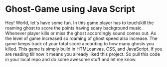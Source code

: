 # Ghost-Game using Java Script
Hey! World, let's have some fun. In this game player has to touch/kill the roaming ghost to score the points having scary background music. Whenever player kills or miss the ghost
accordingly sound comes out. As the level of game increased so roaming of ghost speed also increase. The game keeps track of your total score according to how many ghosts you killed. This game is simply build in HTMLcanvas, CSS, and JavaScript. 
If you are reading till now it means you already liked this project. So pull this code in your local repo and do some awesome stuff and let me know.
